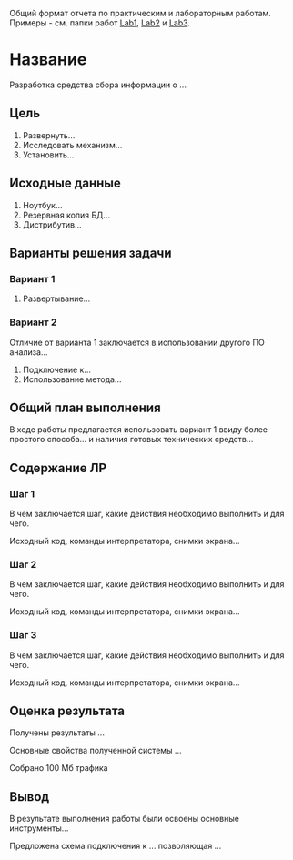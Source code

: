 Общий формат отчета по практическим и лабораторным работам. Примеры - см. папки работ [Lab1](./Lab1), [Lab2](./Lab2) и [Lab3](./Lab3).

# Название

Разработка средства сбора информации о ...

## Цель

1. Развернуть...
2. Исследовать механизм...
3. Установить...

## ️Исходные данные

1. Ноутбук...
2. Резервная копия БД...
3. Дистрибутив...

## ️Варианты решения задачи

### Вариант 1

1. Развертывание...

### Вариант 2

Отличие от варианта 1 заключается в использовании другого ПО анализа... 

1. Подключение к...
2. Использование метода...

## ️Общий план выполнения

В ходе работы предлагается использовать вариант 1 ввиду более простого способа... и наличия готовых технических средств... 

## Содержание ЛР

### Шаг 1

В чем заключается шаг, какие действия необходимо выполнить и для чего.

Исходный код, команды интерпретатора, снимки экрана...

### Шаг 2

В чем заключается шаг, какие действия необходимо выполнить и для чего.

Исходный код, команды интерпретатора, снимки экрана...

### Шаг 3

В чем заключается шаг, какие действия необходимо выполнить и для чего.

Исходный код, команды интерпретатора, снимки экрана...

## ️Оценка результата

Получены результаты ...

Основные свойства полученной системы ...

Собрано 100 Мб трафика



## ️Вывод 

В результате выполнения работы были освоены основные инструменты...

Предложена схема подключения к ... позволяющая ...

